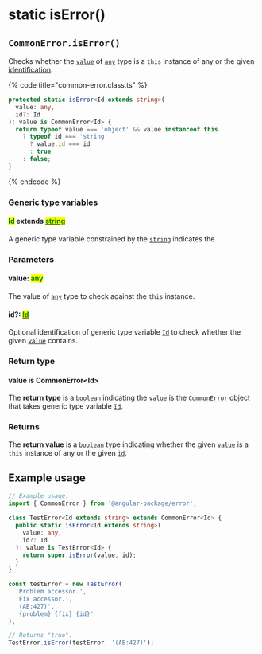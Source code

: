 # static isError()

## `CommonError.isError()`

Checks whether the [`value`](static-iserror.md#value-any) of [`any`](https://www.typescriptlang.org/docs/handbook/basic-types.html#any) type is a `this` instance of any or the given [identification](static-iserror.md#id-id).

{% code title="common-error.class.ts" %}
```typescript
protected static isError<Id extends string>(
  value: any,
  id?: Id
): value is CommonError<Id> {
  return typeof value === 'object' && value instanceof this
    ? typeof id === 'string'
      ? value.id === id
      : true
    : false;
}
```
{% endcode %}

### Generic type variables

#### <mark style="color:green;">Id</mark> extends [<mark style="color:green;">string</mark>](https://www.typescriptlang.org/docs/handbook/basic-types.html#string)<mark style="color:green;"></mark>

A generic type variable constrained by the [`string`](https://www.typescriptlang.org/docs/handbook/basic-types.html#string) indicates the&#x20;

### Parameters

#### value: <mark style="color:green;">any</mark>

The value of [`any`](https://www.typescriptlang.org/docs/handbook/basic-types.html#any) type to check against the `this` instance.

#### id?: [<mark style="color:green;">Id</mark>](static-iserror.md#id-extends-string)<mark style="color:green;"></mark>

Optional identification of generic type variable [`Id`](static-iserror.md#id-extends-string) to check whether the given [`value`](static-iserror.md#value-any) contains.

### Return type

#### value is CommonError\<Id>

The **return type** is a [`boolean`](https://www.typescriptlang.org/docs/handbook/basic-types.html#boolean) indicating the [`value`](static-iserror.md#value-any) is the [`CommonError`](broken-reference) object that takes generic type variable [`Id`](../generic-type-variables.md#wrap-opening).

### Returns

The **return value** is a [`boolean`](https://developer.mozilla.org/en-US/docs/Web/JavaScript/Reference/Global\_Objects/Boolean) type indicating whether the given [`value`](static-iserror.md#value-any) is a `this` instance of any or the given [`id`](static-iserror.md#id-id).

## Example usage

```typescript
// Example usage.
import { CommonError } from '@angular-package/error';

class TestError<Id extends string> extends CommonError<Id> {
  public static isError<Id extends string>(
    value: any,
    id?: Id
  ): value is TestError<Id> {
    return super.isError(value, id);
  }
}

const testError = new TestError(
  'Problem accessor.',
  'Fix accessor.',
  '(AE:427)',
  '{problem} {fix} {id}'
);

// Returns "true".
TestError.isError(testError, '(AE:427)');
```
